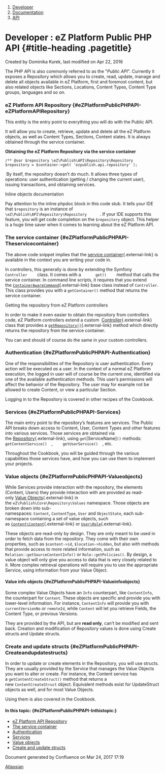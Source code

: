 1.  <span>[Developer](index.html)</span>
2.  <span>[Documentation](Documentation_31429504.html)</span>
3.  <span>[API](API_31429524.html)</span>

<span id="title-text"> Developer : eZ Platform Public PHP API </span> {#title-heading .pagetitle}
=====================================================================

Created by <span class="author"> Dominika Kurek</span>, last modified on
Apr 22, 2016

The PHP API is also commonly referred to as the "*Public API*".
Currently it exposes a Repository which allows you to create, read,
update, manage and delete all objects available in eZ Platform, first
and foremost content, but also related objects like Sections, Locations,
Content Types, Content Type groups, languages and so on.

### eZ Platform API Repository {#eZPlatformPublicPHPAPI-eZPlatformAPIRepository}

This entity is the entry point to everything you will do with the Public
API.

It will allow you to create, retrieve, update and delete all the eZ
Platform objects, as well as Content Types, Sections, Content states. It
is always obtained through the service container.

**Obtaining the eZ Platform Repository via the service container**

~~~~ brush:
/** @var $repository \eZ\Publish\API\Repository\Repository
$repository = $container->get( 'ezpublish.api.repository' );
~~~~

 By itself, the repository doesn’t do much. It allows three types of
operations: user authentication (getting / changing the current user),
issuing transactions, and obtaining services. 

Inline objects documentation

<span
class="aui-icon aui-icon-small aui-iconfont-approve confluence-information-macro-icon"></span>
Pay attention to the inline phpdoc block in this code stub. It tells
your IDE that `$repository` is an instance of 
`         \eZ\Publish\API\Repository\Repository       `. If your IDE
supports this feature, you will get code completion on
the `$repository` object. This helper is a huge time saver when it comes
to learning about the eZ Platform API.

### The service container {#eZPlatformPublicPHPAPI-Theservicecontainer}

The above code snippet implies that the [service
container](http://symfony.com/doc/2.0/book/service_container.html){.external-link}
is available in the context you are writing your code in.

In controllers, this generally is done by extending the
Symfony `       Controller     ` class. It comes with
a `       get()     ` method that calls the service container. In
command line scripts, it requires that you extend
the [`ContainerAwareCommand`](http://api.symfony.com/2.1/Symfony/Bundle/FrameworkBundle/Command/ContainerAwareCommand.html){.external-link} base
class instead of `Controller`. This class provides you with
a `getContainer()` method that returns the service container.

Getting the repository from eZ Platform controllers

<span
class="aui-icon aui-icon-small aui-iconfont-info confluence-information-macro-icon"></span>
In order to make it even easier to obtain the repository from
controllers code, eZ Platform controllers extend a custom 
[Controller](http://apidoc.ez.no/sami/trunk/NS/html/eZ/Bundle/EzPublishCoreBundle/Controller.html){.external-link}
class that provides a
[`getRepository()`](http://apidoc.ez.no/sami/trunk/NS/html/eZ/Bundle/EzPublishCoreBundle/Controller.html#method_getRepository){.external-link}
method which directly returns the repository from the service container.

You can and should of course do the same in your custom controllers.

### Authentication {#eZPlatformPublicPHPAPI-Authentication}

One of the responsibilities of the Repository is user authentication.
Every action will be executed *as* a user. In the context of a normal eZ
Platform execution, the logged in user will of course be the current
one, identified via one of the available authentication methods. This
user’s permissions will affect the behavior of the Repository. The user
may for example not be allowed to create Content, or view a particular
Section.

Logging in to the Repository is covered in other recipes of the
Cookbook.

### Services {#eZPlatformPublicPHPAPI-Services}

The main entry point to the repository’s features are services. The
Public API breaks down access to Content, User, Content Types and other
features into various services. Those services are obtained via
the [Repository](http://apidoc.ez.no/sami/trunk/NS/html/eZ/Publish/API/Repository/Repository.html){.external-link},
using `get`\[ServiceName\]`()`
methods: `     getContentService()   `, `     getUserService()   `, etc.

Throughout the Cookbook, you will be guided through the various
capabilities those services have, and how you can use them to implement
your projects.

### Value objects {#eZPlatformPublicPHPAPI-Valueobjects}

While Services provide interaction with the repository, the elements
(Content, Users) they provide interaction with are provided as
read-only [Value
Objects](http://apidoc.ez.no/doxygen/trunk/NS/html/namespaceeZ_1_1Publish_1_1Core_1_1Repository_1_1Values.html){.external-link}
in the `eZ\Publish\Core\Repository\Values` namespace. Those objects are
broken down into
sub-namespaces: `Content`, `ContentType`, `User` and `ObjectState`, each
sub-namespace containing a set of value objects, such
as [`Content\Content`](https://github.com/ezsystems/ezp-next/blob/master/eZ/Publish/Core/Repository/Values/Content/Content.php){.external-link} or [`User\Role`](https://github.com/ezsystems/ezp-next/blob/master/eZ/Publish/Core/Repository/Values/User/Role.php){.external-link}.

These objects are read-only by design. They are only meant to be used in
order to fetch data from the repository. They come with their own
properties, such as `$content->id`, `$location->hidden`, but also with
methods that provide access to more related information, such as
`Relation::getSourceContentInfo()` or `Role::getPolicies()`. By design,
a value object will only give you access to data that is very closely
related to it. More complex retrieval operations will require you to use
the appropriate Service, using information from your Value Object.

#### Value info objects {#eZPlatformPublicPHPAPI-Valueinfoobjects}

Some complex Value Objects have an `Info` counterpart,
like `ContentInfo`, the counterpart for `Content`. These objects are
specific and provide you with lower-level information. For
instance, `ContentInfo` will provide you with `currentVersionNo` or
`remoteId`, while `Content` will let you retrieve Fields, the Content
Type, or previous Versions.

They are provided by the API, but are **read only**, can’t be modified
and sent back. Creation and modification of Repository values is done
using Create structs and Update structs.

### Create and update structs {#eZPlatformPublicPHPAPI-Createandupdatestructs}

In order to update or create elements in the Repository, you will use
structs. They are usually provided by the Service that manages the Value
Objects you want to alter or create. For instance, the Content service
has a `getContentCreateStruct()` method that returns a
new `ContentCreateStruct` object. Equivalent methods exist for
UpdateStruct objects as well, and for most Value Objects.

Using them is also covered in the Cookbook.

#### In this topic: {#eZPlatformPublicPHPAPI-Inthistopic:}

-   [eZ Platform API
    Repository](#eZPlatformPublicPHPAPI-eZPlatformAPIRepository)
-   [The service container](#eZPlatformPublicPHPAPI-Theservicecontainer)
-   [Authentication](#eZPlatformPublicPHPAPI-Authentication)
-   [Services](#eZPlatformPublicPHPAPI-Services)
-   [Value objects](#eZPlatformPublicPHPAPI-Valueobjects)
-   [Create and update
    structs](#eZPlatformPublicPHPAPI-Createandupdatestructs)

Document generated by Confluence on Mar 24, 2017 17:19

[Atlassian](http://www.atlassian.com/)



